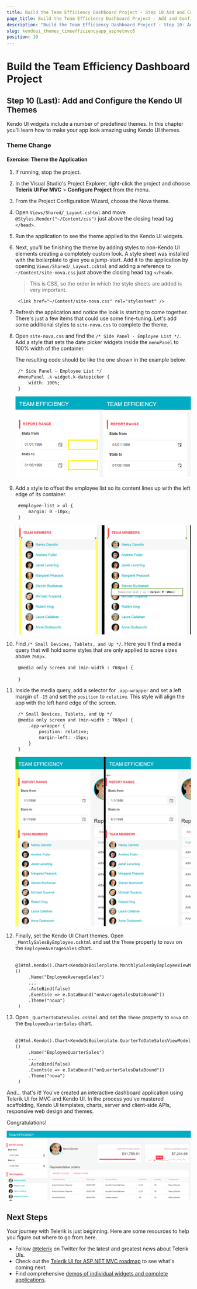 ```yaml
---
title: Build the Team Efficiency Dashboard Project - Step 10 Add and Configure the Kendo UI Themes
page_title: Build the Team Efficiency Dashboard Project - Add and Configure the Kendo UI Themes
description: "Build the Team Efficiency Dashboard Project - Step 10: Add and Configure the Kendo UI Themes."
slug: kendoui_themes_timeefficiencyapp_aspnetmvc6
position: 10
---
```


# Build the Team Efficiency Dashboard Project

## Step 10 (Last): Add and Configure the Kendo UI Themes

Kendo UI widgets include a number of predefined themes. In this chapter you'll learn how to make your app look amazing using Kendo UI themes.

### Theme Change

#### Exercise: Theme the Application

1. If running, stop the project.
1. In the Visual Studio's Project Explorer, right-click the project and choose **Telerik UI For MVC** > **Configure Project** from the menu.
1. From the Project Configuration Wizard, choose the Nova theme.
1. Open `Views/Shared/_Layout.cshtml` and move `@Styles.Render("~/Content/css")` just above the closing head tag `</head>`.
1. Run the application to see the theme applied to the Kendo UI widgets.
1. Next, you'll be finishing the theme by adding styles to non-Kendo UI elements creating a completely custom look. A style sheet was installed with the boilerplate to give you a jump-start. Add it to the application by opening `Views/Shared/_Layout.cshtml` and adding a reference to `~/Content/site-nova.css` just above the closing head tag `</head>`.

    > This is CSS, so the order in which the style sheets are added is very important.

        <link href="~/Content/site-nova.css" rel="stylesheet" />
	</head>

1. Refresh the application and notice the look is starting to come together. There's just a few items that could use some fine-tuning. Let's add some additional styles to `site-nova.css` to complete the theme.
1. Open `site-nova.css` and find the `/* Side Panel - Employee List */`. Add a style that sets the date picker widgets inside the `menuPanel` to 100% width of the container.

    The resulting code should be like the one shown in the example below.

    	/* Side Panel - Employee List */
    	#menuPanel .k-widget.k-datepicker {
    	    width: 100%;
    	}

    <!--*-->
    ![{{ site.product_short }} The DatePicker width](images/chapter10/datepicker-width.png)

1. Add a style to offset the employee list so its content lines up with the left edge of its container.

    	#employee-list > ul {
        	margin: 0 -10px;
    	}

    ![{{ site.product_short }} The ListView container](images/chapter10/list-view-container.jpg)

1. Find `/* Small Devices, Tablets, and Up */`. Here you'll find a media query that will hold some styles that are only applied to scree sizes above `768px`.

    	@media only screen and (min-width : 768px) {

    	}

1. Inside the media query, add a selector for `.app-wrapper` and set a left margin of `-15` and set the `position` to `relative`. This style will align the app with the left hand edge of the screen.

    	/* Small Devices, Tablets, and Up */
    	@media only screen and (min-width : 768px) {
    	    .app-wrapper {
    	        position: relative;
    	        margin-left: -15px;
    	    }
    	}

    <!--*-->
    ![{{ site.product_short }} App Wrapper margin](images/chapter10/app-wrapper.jpg)

1. Finally, set the Kendo UI Chart themes. Open `_MontlySalesByEmployee.cshtml` and set the `Theme` property to `nova` on the `EmployeeAverageSales` chart.

    	@(Html.Kendo().Chart<KendoQsBoilerplate.MonthlySalesByEmployeeViewModel>()
            .Name("EmployeeAverageSales")
            ...
            .AutoBind(false)
           	.Events(e => e.DataBound("onAverageSalesDataBound"))
            .Theme("nova")
    	)

1. Open `_QuarterToDateSales.cshtml` and set the `Theme` property to `nova` on the `EmployeeQuarterSales` chart.

        @(Html.Kendo().Chart<KendoQsBoilerplate.QuarterToDateSalesViewModel>()
            .Name("EmployeeQuarterSales")
            ...
    	    .AutoBind(false)
            .Events(e => e.DataBound("onQuarterSalesDataBound"))
            .Theme("nova")
    	)

And... that's it! You've created an interactive dashboard application using Telerik UI for MVC and Kendo UI. In the process you've mastered scaffolding, Kendo UI templates, charts, server and client-side APIs, responsive web design and themes.

Congratulations!

![{{ site.product_short }} Finished App - Nova theme](images/chapter10/finished-app-in-nova.png)

## Next Steps

Your journey with Telerik is just beginning. Here are some resources to help you figure out where to go from here.

- Follow [@telerik](https://twitter.com/telerik) on Twitter for the latest and greatest news about Telerik UIs.
- Check out the [Telerik UI for ASP.NET MVC roadmap](https://www.telerik.com/support/whats-new/aspnet-mvc) to see what's coming next.
- Find comprehensive [demos of individual widgets and complete applications](https://demos.telerik.com/aspnet-mvc/).
